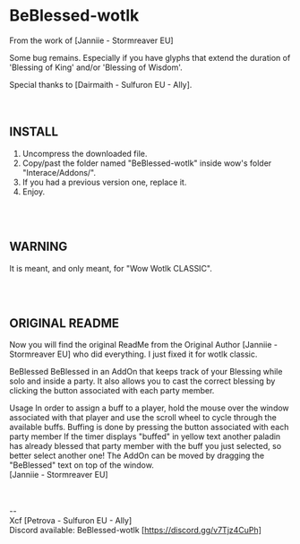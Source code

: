 # BeBlessed-wotlk

From the work of [Janniie - Stormreaver EU]

Some bug remains.
Especially if you have glyphs that extend the duration of 'Blessing of King' and/or 'Blessing of Wisdom'.

Special thanks to [Dairmaith - Sulfuron EU - Ally].  
&nbsp;  
&nbsp;  

INSTALL
-------
01) Uncompress the downloaded file.  
02) Copy/past the folder named "BeBlessed-wotlk" inside wow's folder "Interace/Addons/".  
03) If you had a previous version one, replace it.  
04) Enjoy.

&nbsp;  
&nbsp;  

WARNING
-------
It is meant, and only meant, for "Wow Wotlk CLASSIC".

&nbsp;  
&nbsp;  

ORIGINAL README
---------------
Now you will find the original ReadMe from the Original Author [Janniie - Stormreaver EU] who did everything.  I just fixed it for wotlk classic.

BeBlessed
BeBlessed in an AddOn that keeps track of your Blessing while solo and inside a party. It also allows you to cast the correct blessing by clicking the button associated with each party member.

Usage
In order to assign a buff to a player, hold the mouse over the window associated with that player and use the scroll wheel to cycle through the available buffs.
Buffing is done by pressing the button associated with each party member
If the timer displays "buffed" in yellow text another paladin has already blessed that party member with the buff you just selected, so better select another one!
The AddOn can be moved by dragging the "BeBlessed" text on top of the window.  
[Janniie - Stormreaver EU]  
&nbsp;  
&nbsp;  


--  
Xcf [Petrova - Sulfuron EU - Ally]  
Discord available: BeBlessed-wotlk  [https://discord.gg/v7Tjz4CuPh]

